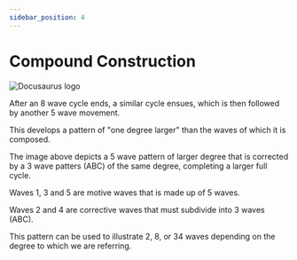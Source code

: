 ```yaml
---
sidebar_position: 4
---
```


# Compound Construction

![Docusaurus logo](/img/compound-construction.png)

After an 8 wave cycle ends, a similar cycle ensues, which is then followed by another 5 wave movement.

This develops a pattern of "one degree larger" than the waves of which it is composed.

The image above depicts a 5 wave pattern of larger degree that is corrected by a 3 wave patters (ABC) of the same degree, completing a larger full cycle.

Waves 1, 3 and 5 are motive waves that is made up of 5 waves.

Waves 2 and 4 are corrective waves that must subdivide into 3 waves (ABC).

This pattern can be used to illustrate 2, 8, or 34 waves depending on the degree to which we are referring.